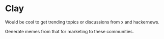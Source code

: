 # Clay

Would be cool to get trending topics or discussions from x and hackernews.

Generate memes from that for marketing to these communities.

